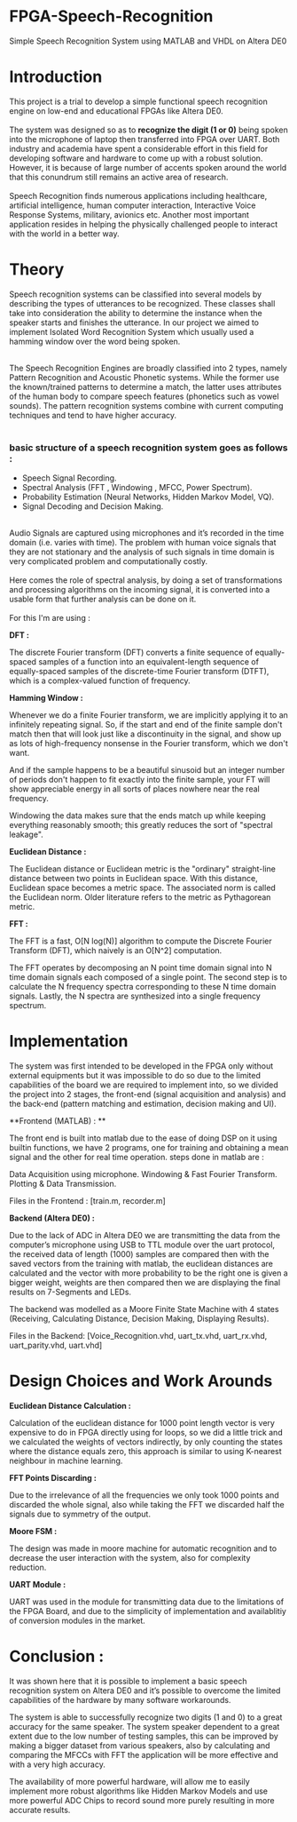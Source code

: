 # FPGA-Speech-Recognition
Simple Speech Recognition System using MATLAB and VHDL on Altera DE0
 
# Introduction
 
This project is a trial to develop a simple functional speech recognition engine on low-end and educational FPGAs like Altera DE0. 
<br/> <br/>
The system was designed so as to **recognize the digit (1 or 0)** being spoken into the microphone of laptop then transferred into FPGA over UART. Both industry and academia have spent a considerable effort in this field for developing software and hardware to come up with a robust solution. However, it is because of large number of accents spoken around the world that this conundrum still remains an active area of research.
  <br/> <br/>
Speech Recognition finds numerous applications including healthcare, artificial intelligence, human computer interaction, Interactive Voice Response Systems, military, avionics etc. Another most important application resides in helping the physically challenged people to interact with the world in a better way.
 
 
# Theory

Speech recognition systems can be classified into several models by describing the types of utterances to be recognized. These classes shall take into consideration the ability to determine the instance when the speaker starts and finishes the utterance. In our project we aimed to implement Isolated Word Recognition System which usually used a hamming window over the word being spoken. <br/> <br/>
 
The Speech Recognition Engines are broadly classified into 2 types, namely Pattern Recognition and Acoustic Phonetic systems. While the former use the known/trained patterns to determine a match, the latter uses attributes of the human body to compare speech features (phonetics such as vowel sounds). The pattern recognition systems combine with current computing techniques and tend to have higher accuracy.
 <br/> <br/>
### basic structure of a speech recognition system goes as follows : 
- Speech Signal Recording.
- Spectral Analysis (FFT , Windowing , MFCC, Power Spectrum).
- Probability Estimation (Neural Networks, Hidden Markov Model, VQ).
- Signal Decoding and Decision Making.
 
 <br/>
Audio Signals are captured using microphones and it’s recorded in the time domain (i.e. varies with time). The problem with human voice signals that they are not stationary and the analysis of such signals in time domain is very complicated problem and computationally costly. 
  <br/> <br/>
Here comes the role of spectral analysis, by doing a set of transformations and processing algorithms on the incoming signal, it is converted into a usable form that further analysis can be done on it.
 <br/> <br/>
For this I'm are using : 
 
**DFT :**

The discrete Fourier transform (DFT) converts a finite sequence of equally-spaced samples of a function into an equivalent-length sequence of equally-spaced samples of the discrete-time Fourier transform (DTFT), which is a complex-valued function of frequency.
 
 
**Hamming Window :**

Whenever we do a finite Fourier transform, we are implicitly applying it to an infinitely repeating signal. So, if the start and end of the finite sample don't match then that will look just like a discontinuity in the signal, and show up as lots of high-frequency nonsense in the Fourier transform, which we don't want. 
 
And if the sample happens to be a beautiful sinusoid but an integer number of periods don't happen to fit exactly into the finite sample, your FT will show appreciable energy in all sorts of places nowhere near the real frequency. 
 
Windowing the data makes sure that the ends match up while keeping everything reasonably smooth; this greatly reduces the sort of "spectral leakage".
 
 
**Euclidean Distance :**
 
The Euclidean distance or Euclidean metric is the "ordinary" straight-line distance between two points in Euclidean space. With this distance, Euclidean space becomes a metric space. The associated norm is called the Euclidean norm. Older literature refers to the metric as Pythagorean metric.
 
 
**FFT :**
 
The FFT is a fast, O[N log(⁡N)] algorithm to compute the Discrete Fourier Transform (DFT), which naively is an O[N^2] computation.
 
The FFT operates by decomposing an N point time domain signal into N time domain signals each composed of a single point. The second step is to calculate the N frequency spectra corresponding to these N time domain signals. Lastly, the N spectra are synthesized into a single frequency spectrum.


# Implementation
 
The system was first intended to be developed in the FPGA only without external equipments but it was impossible to do so due to the limited capabilities of the board we are required to implement into, so we divided the project into 2 stages, the front-end (signal acquisition and analysis) and the back-end (pattern matching and estimation, decision making and UI).
 

**Frontend (MATLAB) : **
 
The front end is built into matlab due to the ease of doing DSP on it using builtin functions, we have 2 programs, one for training and obtaining a mean signal and the other for real time operation. steps done in matlab are : 
 
Data Acquisition using microphone.
Windowing & Fast Fourier Transform.
Plotting & Data Transmission.
 
Files in the Frontend : [train.m, recorder.m]
 
 
**Backend (Altera DE0) :**
 
Due to the lack of ADC in Altera DE0 we are transmitting the data from the computer’s microphone using USB to TTL module over the uart protocol, the received data of length (1000) samples are compared then with the saved vectors from the training with matlab, the euclidean distances are calculated and the vector with more probability to be the right one is given a bigger weight, weights are then compared then we are displaying the final results on 7-Segments and LEDs. 
 
The backend was modelled as a Moore Finite State Machine with 4 states (Receiving, Calculating Distance, Decision Making, Displaying Results).
 
Files in the Backend: 
[Voice_Recognition.vhd, uart_tx.vhd, uart_rx.vhd, uart_parity.vhd, uart.vhd]
 

# Design Choices and Work Arounds
 
**Euclidean Distance Calculation :**
 
Calculation of the euclidean distance for 1000 point length vector is very expensive to do in FPGA directly using for loops, so we did a little trick and we calculated the weights of vectors indirectly, by only counting the states where the distance equals zero, this approach is similar to using K-nearest neighbour in machine learning. 
 
**FFT Points Discarding :**
 
Due to the irrelevance of all the frequencies we only took 1000 points and discarded the whole signal, also while taking the FFT we discarded half the signals due to symmetry of the output. 
 
**Moore FSM :**

The design was made in moore machine for automatic recognition and to decrease the user interaction with the system, also for complexity reduction.
 
**UART Module :**
 
UART was used in the module for transmitting data due to the limitations of the FPGA Board, and due to the simplicity of implementation and availablitiy of conversion modules in the market.


 
# Conclusion : 
 
It was shown here that it is possible to implement a basic speech recognition system on Altera DE0 and it’s possible to overcome the limited capabilities of the hardware by many software workarounds.
 
The system is able to successfully recognize two digits (1 and 0) to a great accuracy for the same speaker. The system speaker dependent to a great extent due to the low number of testing samples, this can be improved by making a bigger dataset from various speakers, also by calculating and comparing the MFCCs with FFT the application will be more effective and with a very high accuracy.
 
The availability of more powerful hardware, will allow me to easily implement more robust algorithms like Hidden Markov Models and use more powerful ADC Chips to record sound more purely resulting in more accurate results. 
